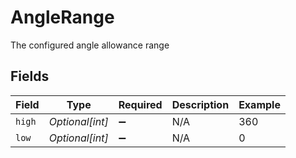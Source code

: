 # AngleRange

The configured angle allowance range


## Fields

| Field              | Type               | Required           | Description        | Example            |
| ------------------ | ------------------ | ------------------ | ------------------ | ------------------ |
| `high`             | *Optional[int]*    | :heavy_minus_sign: | N/A                | 360                |
| `low`              | *Optional[int]*    | :heavy_minus_sign: | N/A                | 0                  |